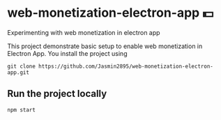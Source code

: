 # web-monetization-electron-app 💵 
Experimenting with web monetization in electron app

This project demonstrate basic setup to enable web monetization in Electron App. 
You install the project using

```shell
git clone https://github.com/Jasmin2895/web-monetization-electron-app.git

```

## Run the project locally

```shell
npm start
```

